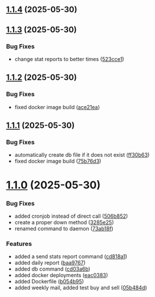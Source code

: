 ## [1.1.4](https://github.com/WBRK-dev/wandering-trader/compare/1.1.3...1.1.4) (2025-05-30)



## [1.1.3](https://github.com/WBRK-dev/wandering-trader/compare/1.1.2...1.1.3) (2025-05-30)


### Bug Fixes

* change stat reports to better times ([523cce1](https://github.com/WBRK-dev/wandering-trader/commit/523cce1ae43c306ef9cf2572a4408592e01de97f))



## [1.1.2](https://github.com/WBRK-dev/wandering-trader/compare/1.1.1...1.1.2) (2025-05-30)


### Bug Fixes

* fixed docker image build ([ace21ea](https://github.com/WBRK-dev/wandering-trader/commit/ace21eaefaaa03b7b68fe1308409ff44cf29eef3))



## [1.1.1](https://github.com/WBRK-dev/wandering-trader/compare/1.1.0...1.1.1) (2025-05-30)


### Bug Fixes

* automatically create db file if it does not exist ([ff30b63](https://github.com/WBRK-dev/wandering-trader/commit/ff30b632fe429ed3989c6c469c6c9c93b7232510))
* fixed docker image build ([75b76d3](https://github.com/WBRK-dev/wandering-trader/commit/75b76d39c388b99b79c35d2a14f336b333d56ea2))



# [1.1.0](https://github.com/WBRK-dev/wandering-trader/compare/73ab18fa934a83802e644d0927ad15bb142957f4...1.1.0) (2025-05-30)


### Bug Fixes

* added cronjob instead of direct call ([506b852](https://github.com/WBRK-dev/wandering-trader/commit/506b8526f72f1fdc1a58c9a1384d2070a65f0275))
* create a proper down method ([3285e25](https://github.com/WBRK-dev/wandering-trader/commit/3285e251224928e997859cdcca45934d16911b80))
* renamed command to daemon ([73ab18f](https://github.com/WBRK-dev/wandering-trader/commit/73ab18fa934a83802e644d0927ad15bb142957f4))


### Features

* added a send stats report command ([cd818a1](https://github.com/WBRK-dev/wandering-trader/commit/cd818a101ec99c34d0468d363c0a5625df2353fc))
* added daily report ([baa9767](https://github.com/WBRK-dev/wandering-trader/commit/baa97679676dbdefa327d891bb1c3f389e94371f))
* added db command ([cd03a6b](https://github.com/WBRK-dev/wandering-trader/commit/cd03a6bee87cd7363831181ef1b7f21fcee57cf3))
* added docker deployments ([eac0383](https://github.com/WBRK-dev/wandering-trader/commit/eac03831dccf8c908cbabe62f0f64e9af28f990c))
* added Dockerfile ([b054b95](https://github.com/WBRK-dev/wandering-trader/commit/b054b95f11e73352dd9e6381fb85fe36e9f06f81))
* added weekly mail, added test buy and sell ([05b484d](https://github.com/WBRK-dev/wandering-trader/commit/05b484d1dc8360402f7f3c4773a0b652649379d1))



